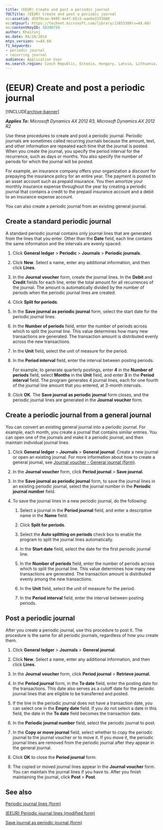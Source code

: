 ```yaml
---
title: (EEUR) Create and post a periodic journal
TOCTitle: (EEUR) Create and post a periodic journal
ms:assetid: d50f0cae-9495-4e4f-b5c5-aae6e2233608
ms:mtpsurl: https://technet.microsoft.com/library/JJ853389(v=AX.60)
ms:contentKeyID: 50396759
author: Khairunj
ms.date: 04/18/2014
mtps_version: v=AX.60
f1_keywords:
- periodic journal
- recurring journal
audience: Application User
ms.search.region: Czech Republic, Estonia, Hungary, Latvia, Lithuania, Poland, Russia
---
```


# (EEUR) Create and post a periodic journal 


[!INCLUDE[archive-banner](includes/archive-banner.md)]


_**Applies To:** Microsoft Dynamics AX 2012 R3, Microsoft Dynamics AX 2012 R2_

Use these procedures to create and post a periodic journal. Periodic journals are sometimes called recurring journals because the amount, text, and other information are repeated each time that the journal is posted. When you create the journal, you specify the period interval for the recurrence, such as days or months. You also specify the number of periods for which the journal will be posted.

For example, an insurance company offers your organization a discount for prepaying the insurance policy for an entire year. The payment is posted to an asset account such as prepaid insurance. You then amortize your monthly insurance expense throughout the year by creating a periodic journal that contains a credit to the prepaid insurance account and a debit to an insurance expense account.

You can also create a periodic journal from an existing general journal.

## Create a standard periodic journal

A standard periodic journal contains only journal lines that are generated from the lines that you enter. Other than the **Date** field, each line contains the same information and the intervals are evenly spaced.

1.  Click **General ledger** \> **Periodic** \> **Journals** \> **Periodic journals**.

2.  Click **New**. Select a name, enter any additional information, and then click **Lines**.

3.  In the **Journal voucher** form, create the journal lines. In the **Debit** and **Credit** fields for each line, enter the total amount for all recurrences of the journal. The amount is automatically divided by the number of periods when the periodic journal lines are created.

4.  Click **Split for periods**.

5.  In the **Save journal as periodic journal** form, select the start date for the periodic journal lines.

6.  In the **Number of periods** field, enter the number of periods across which to split the journal line. This value determines how many new transactions are generated. The transaction amount is distributed evenly across the new transactions.

7.  In the **Unit** field, select the unit of measure for the period.

8.  In the **Period interval** field, enter the interval between posting periods.
    
    For example, to generate quarterly postings, enter **4** in the **Number of periods** field, select **Months** in the **Unit** field, and enter **3** in the **Period interval** field. The program generates 4 journal lines, each for one fourth of the journal line amount that you entered, at 3-month intervals.

9.  Click **OK**. The **Save journal as periodic journal** form closes, and the periodic journal lines are generated in the **Journal voucher** form.

## Create a periodic journal from a general journal

You can convert an existing general journal into a periodic journal. For example, each month, you create a journal that contains similar entries. You can open one of the journals and make it a periodic journal, and then maintain individual journal lines.

1.  Click **General ledger** \> **Journals** \> **General journal**. Create a new journal or open an existing journal. For more information about how to create a general journal, see [Journal voucher - General journal (form)](https://technet.microsoft.com/library/aa591466\(v=ax.60\)).

2.  In the **Journal voucher** form, click **Period journal** \> **Save journal**.

3.  In the **Save journal as periodic journal** form, to save the journal lines in an existing periodic journal, select the journal number in the **Periodic journal number** field.

4.  To save the journal lines in a new periodic journal, do the following:
    
    1.  Select a journal in the **Period journal** field, and enter a descriptive name in the **Name** field.
    
    2.  Click **Split for periods**.
    
    3.  Select the **Auto splitting on periods** check box to enable the program to split the journal lines automatically.
    
    4.  In the **Start date** field, select the date for the first periodic journal line.
    
    5.  In the **Number of periods** field, enter the number of periods across which to split the journal line. This value determines how many new transactions are generated. The transaction amount is distributed evenly among the new transactions.
    
    6.  In the **Unit** field, select the unit of measure for the period.
    
    7.  In the **Period interval** field, enter the interval between posting periods.

## Post a periodic journal

After you create a periodic journal, use this procedure to post it. The procedure is the same for all periodic journals, regardless of how you create them.

1.  Click **General ledger** \> **Journals** \> **General journal**.

2.  Click **New**. Select a name, enter any additional information, and then click **Lines**.

3.  In the **Journal voucher** form, click **Period journal** \> **Retrieve journal**.

4.  In the **Period journal** form, in the **To date** field, enter the posting date for the transactions. This date also serves as a cutoff date for the periodic journal lines that are eligible to be transferred and posted.

5.  If the line in the periodic journal does not have a transaction date, you can select one in the **Empty date** field. If you do not select a date in this field, the date in the **To date** field becomes the transaction date.

6.  In the **Periodic journal number** field, select the periodic journal to post.

7.  In the **Copy or move journal** field, select whether to copy the periodic journal to the journal voucher or to move it. If you move it, the periodic journal lines are removed from the periodic journal after they appear in the general journal.

8.  Click **OK** to close the **Period journal** form.

9.  The copied or moved journal lines appear in the **Journal voucher** form. You can maintain the journal lines if you have to. After you finish maintaining the journal, click **Post** \> **Post**.

## See also

[Periodic journal lines (form)](https://technet.microsoft.com/library/aa557282\(v=ax.60\))

[(EEUR) Periodic journal lines (modified form)](https://technet.microsoft.com/library/jj714475\(v=ax.60\))

[Save journal as periodic journal (form)](https://technet.microsoft.com/library/aa585700\(v=ax.60\))

  


